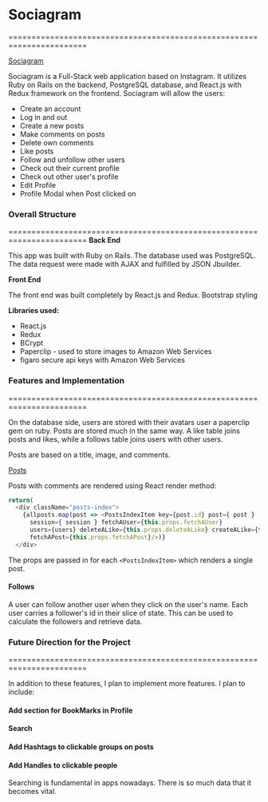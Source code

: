 # Sociagram
=======================================================================

[Sociagram](https://sociagram-app.herokuapp.com/)

Sociagram is a Full-Stack web application based on Instagram. It utilizes Ruby on Rails on the backend, PostgreSQL database, and React.js with Redux framework on the frontend.
Sociagram will allow the users:

* Create an account
* Log in and out
* Create a new posts
* Make comments on posts
* Delete own comments
* Like posts
* Follow and unfollow other users
* Check out their current profile
* Check out other user's profile
* Edit Profile
* Profile Modal when Post clicked on


### Overall Structure
=======================================================================
**Back End**

This app was built with Ruby on Rails. The database used was PostgreSQL.
The data request were made with AJAX and fulfilled by JSON Jbuilder.

**Front End**

The front end was built completely by React.js and Redux.
Bootstrap styling

**Libraries used:**
* React.js
* Redux
* BCrypt
* Paperclip - used to store images to Amazon Web Services
* figaro secure api keys with Amazon Web Services


### Features and Implementation
=======================================================================

On the database side, users are stored with their avatars user a paperclip gem on ruby. Posts are stored much in the same way. A like table joins posts and likes, while a follows table joins users with other users.

Posts are based on a title, image, and comments.

[Posts](/docs/production/Screenshot_of_posts.png)

Posts with comments are rendered using React render method:
``` javascript
return(
  <div className="posts-index">
    {allposts.map(post => <PostsIndexItem key={post.id} post={ post }
      session={ session } fetchAUser={this.props.fetchAUser}
      users={users} deleteALike={this.props.deleteALike} createALike={this.props.createALike}
      fetchAPost={this.props.fetchAPost}/>)}
  </div>
```
The props are passed in for each ```<PostsIndexItem>``` which renders a single post.

#### Follows
A user can follow another user when they click on the user's name. Each user carries a follower's id in their slice of state. This can be used to calculate the followers and retrieve data.



### Future Direction for the Project
=======================================================================

In addition to these features, I plan to implement more features. I plan to include:

#### Add section for BookMarks in Profile
#### Search
#### Add Hashtags to clickable groups on posts
#### Add Handles to clickable people

Searching is fundamental in apps nowadays. There is so much data that it becomes vital.
